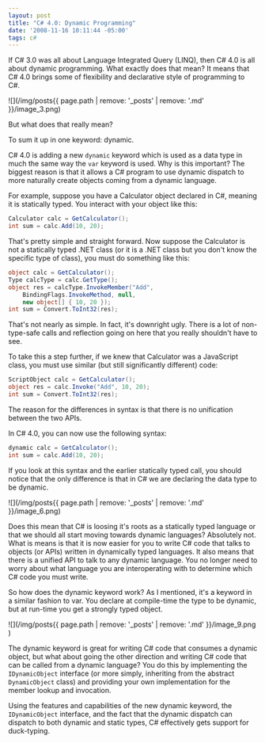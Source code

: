 ```yaml
---
layout: post
title: "C# 4.0: Dynamic Programming"
date: '2008-11-16 10:11:44 -05:00'
tags: c#
---
```


If C# 3.0 was all about Language Integrated Query (LINQ), then C# 4.0 is all about dynamic programming. What exactly does that mean? It means that C# 4.0 brings some of flexibility and declarative style of programming to C#.

![](/img/posts{{ page.path | remove: '_posts' | remove: '.md' }}/image_3.png) 

But what does that really mean?

To sum it up in one keyword: dynamic.

C# 4.0 is adding a new `dynamic` keyword which is used as a data type in much the same way the `var` keyword is used. Why is this important? The biggest reason is that it allows a C# program to use dynamic dispatch to more naturally create objects coming from a dynamic language.

For example, suppose you have a Calculator object declared in C#, meaning it is statically typed. You interact with your object like this:

```csharp
Calculator calc = GetCalculator();
int sum = calc.Add(10, 20);
```

That's pretty simple and straight forward. Now suppose the Calculator is not a statically typed .NET class (or it is a .NET class but you don't know the specific type of class), you must do something like this:

```csharp
object calc = GetCalculator();
Type calcType = calc.GetType();
object res = calcType.InvokeMember("Add",
    BindingFlags.InvokeMethod, null,
    new object[] { 10, 20 });
int sum = Convert.ToInt32(res);
```

That's not nearly as simple. In fact, it's downright ugly. There is a lot of non-type-safe calls and reflection going on here that you really shouldn't have to see. 

To take this a step further, if we knew that Calculator was a JavaScript class, you must use similar (but still significantly different) code:

```csharp
ScriptObject calc = GetCalculator();
object res = calc.Invoke("Add", 10, 20);
int sum = Convert.ToInt32(res);
```

The reason for the differences in syntax is that there is no unification between the two APIs.

In C# 4.0, you can now use the following syntax:

```csharp
dynamic calc = GetCalculator();
int sum = calc.Add(10, 20);
```

If you look at this syntax and the earlier statically typed call, you should notice that the only difference is that in C# we are declaring the data type to be dynamic.

![](/img/posts{{ page.path | remove: '_posts' | remove: '.md' }}/image_6.png) 

Does this mean that C# is loosing it's roots as a statically typed language or that we should all start moving towards dynamic languages? Absolutely not. What is means is that it is now easier for you to write C# code that talks to objects (or APIs) written in dynamically typed languages. It also means that there is a unified API to talk to any dynamic language. You no longer need to worry about what language you are interoperating with to determine which C# code you must write.

So how does the dynamic keyword work? As I mentioned, it's a keyword in a similar fashion to var. You declare at compile-time the type to be dynamic, but at run-time you get a strongly typed object.

![](/img/posts{{ page.path | remove: '_posts' | remove: '.md' }}/image_9.png ) 

The dynamic keyword is great for writing C# code that consumes a dynamic object, but what about going the other direction and writing C# code that can be called from a dynamic language? You do this by implementing the `IDynamicObject` interface (or more simply, inheriting from the abstract `DynamicObject` class) and providing your own implementation for the member lookup and invocation.

Using the features and capabilities of the new dynamic keyword, the `IDynamicObject` interface, and the fact that the dynamic dispatch can dispatch to both dynamic and static types, C# effectively gets support for duck-typing.
